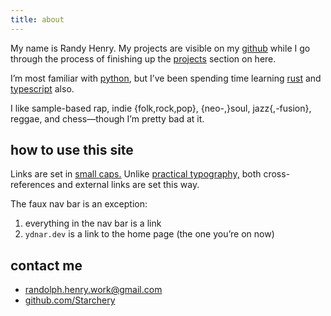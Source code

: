 ```yaml
---
title: about
---
```


My name is Randy Henry.
My projects are visible on my
[github](github.com/Starchery)
while I go through the process of finishing up the
[projects](/projects)
section on here.

I’m most familiar with
[python](https://python.org),
but I’ve been spending time learning
[rust](https://rust-lang.org)
and [typescript](https://www.typescriptlang.org/)
also.

I like
sample-based rap,
indie {folk,rock,pop},
{neo-,}soul,
jazz{,-fusion},
reggae,
and chess&mdash;though I’m pretty bad at it.

## how to use this site

Links are set in [small caps.](/)
Unlike [practical typography,](https://0x0.st/Njj5)
both cross-references and external links are set this way.

The faux nav bar is an exception:

1. everything in the nav bar is a link
2. `ydnar.dev` is a link to the home page
(the one you’re on now)

## contact me

* [randolph.henry.work@gmail.com](mailto:randolph.henry.work@gmail.com)
* [github.com/Starchery](github.com/Starchery)
